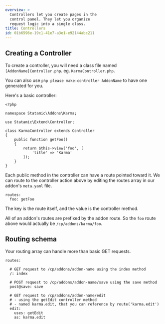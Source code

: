 ```yaml
---
overview: >
  Controllers let you create pages in the
  control panel. They let you organize
  request logic into a single class.
title: Controllers
id: 01b6596e-19c1-41e7-a3e1-e92144abc211
---
```

## Creating a Controller

To create a controller, you will need a class file named `[AddonName]Controller.php`. eg. `KarmaController.php`.

You can also use `php please make:controller AddonName` to have one generated for you.

Here's a basic controller:

``` .language-php
<?php

namespace Statamic\Addons\Karma;

use Statamic\Extend\Controller;

class KarmaController extends Controller
{
    public function getFoo()
    {
        return $this->view('foo', [
            'title' => 'Karma'
        ]);
    }
}
```

Each public method in the controller can have a route pointed toward it. We can route to the controller action above by editing the routes array in our addon's `meta.yaml` file.

``` .language-yaml
routes:
  foo: getFoo
```

The key is the route itself, and the value is the controller method.

All of an addon's routes are prefixed by the addon route. So the `foo` route above would actually be `/cp/addons/karma/foo`.


## Routing schema

Your routing array can handle more than basic GET requests.

``` .language-yaml
routes:

  # GET request to /cp/addons/addon-name using the index method
  /: index           

  # POST request to /cp/addons/addon-name/save using the save method
  post@save: save    

  # GET request to /cp/addons/addon-name/edit
  # - using the getEdit controller method
  # - named karma.edit, that you can reference by route('karma.edit')
  edit:              
    uses: getEdit    
    as: karma.edit
```
